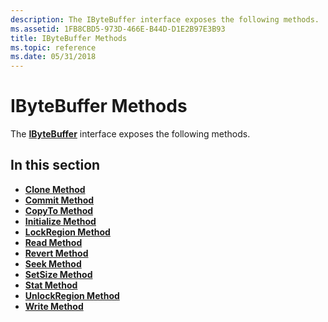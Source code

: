 ```yaml
---
description: The IByteBuffer interface exposes the following methods.
ms.assetid: 1FB8CBD5-973D-466E-B44D-D1E2B97E3B93
title: IByteBuffer Methods
ms.topic: reference
ms.date: 05/31/2018
---
```


# IByteBuffer Methods

The [**IByteBuffer**](ibytebuffer.md) interface exposes the following methods.

## In this section

-   [**Clone Method**](ibytebuffer-clone.md)
-   [**Commit Method**](ibytebuffer-commit.md)
-   [**CopyTo Method**](ibytebuffer-copyto.md)
-   [**Initialize Method**](ibytebuffer-initialize.md)
-   [**LockRegion Method**](ibytebuffer-lockregion.md)
-   [**Read Method**](ibytebuffer-read.md)
-   [**Revert Method**](ibytebuffer-revert.md)
-   [**Seek Method**](ibytebuffer-seek.md)
-   [**SetSize Method**](ibytebuffer-setsize.md)
-   [**Stat Method**](ibytebuffer-stat.md)
-   [**UnlockRegion Method**](ibytebuffer-unlockregion.md)
-   [**Write Method**](ibytebuffer-write.md)

 

 



